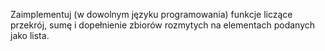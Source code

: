 Zaimplementuj (w dowolnym języku programowania) funkcje liczące przekrój, sumę i dopełnienie zbiorów rozmytych na elementach podanych jako lista.